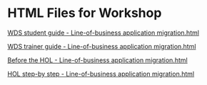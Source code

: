 ﻿# HTML Files for Workshop
[WDS student guide - Line-of-business application migration.html](https://cloudworkshop.blob.core.windows.net/lob-application-migration/Whiteboard%20design%20session/WDS%20student%20guide%20-%20Line-of-business%20application%20migration.html)

[WDS trainer guide - Line-of-business application migration.html](https://cloudworkshop.blob.core.windows.net/lob-application-migration/Whiteboard%20design%20session/WDS%20trainer%20guide%20-%20Line-of-business%20application%20migration.html)

[Before the HOL - Line-of-business application migration.html](https://cloudworkshop.blob.core.windows.net/lob-application-migration/Hands-on%20lab/Before%20the%20HOL%20-%20Line-of-business%20application%20migration.html)

[HOL step-by step - Line-of-business application migration.html](https://cloudworkshop.blob.core.windows.net/lob-application-migration/Hands-on%20lab/HOL%20step-by%20step%20-%20Line-of-business%20application%20migration.html)

